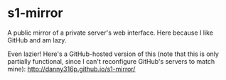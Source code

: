 s1-mirror
=========

A public mirror of a private server's web interface. Here because I like GitHub and am lazy.

Even lazier! Here's a GitHub-hosted version of this (note that this is only partially functional, since I can't reconfigure GitHub's servers to match mine): http://danny316p.github.io/s1-mirror/
